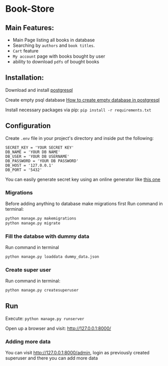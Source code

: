 # Book-Store
## Main Features:
- Main Page listing all books in database
- Searching by `authors` and `book titles`.
- `Cart` feature
- `My account` page with books bought by user
- ability to download `pdfs` of bought books

## Installation:
Download and install [postgresql](https://www.postgresql.org/download/)

Create empty psql database [How to create empty database in postgresql](https://www.postgresql.org/docs/current/sql-createdatabase.html)

Install necessary packages via pip: `pip install -r requirements.txt`


## Configuration
Create `.env` file in your project's directory and inside put the following:
```text
SECRET_KEY = 'YOUR SECRET KEY'
DB_NAME = 'YOUR DB NAME'
DB_USER = 'YOUR DB USERNAME'
DB_PASSWORD = 'YOUR DB PASSWORD'
DB_HOST = '127.0.0.1'
DB_PORT = '5432'
```
You can easily generate secret key using  an online generator like [this one](https://djecrety.ir/)

### Migrations
Before adding anything to database make migrations first
Run command in terminal:
```bash
python manage.py makemigrations
python manage.py migrate
```
### Fill the databse with dummy data
Run command in terminal
```bash
python manage.py loaddata dummy_data.json
```
### Create super user

Run command in terminal:
```bash
python manage.py createsuperuser
```

## Run
Execute: `python manage.py runserver`

Open up a browser and visit: http://127.0.0.1:8000/

### Adding more data
You can visit http://127.0.0.1:8000/admin, login as previously created superuser and there you can add more data
